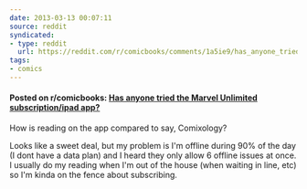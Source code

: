 ```yaml
---
date: 2013-03-13 00:07:11
source: reddit
syndicated:
- type: reddit
  url: https://reddit.com/r/comicbooks/comments/1a5ie9/has_anyone_tried_the_marvel_unlimited/
tags:
- comics
---
```


#### Posted on r/comicbooks: [Has anyone tried the Marvel Unlimited subscription/ipad app?](https://reddit.com/r/comicbooks/comments/1a5ie9/has_anyone_tried_the_marvel_unlimited/)

How is reading on the app compared to say, Comixology? 

Looks like a sweet deal, but my problem is I'm offline during 90% of the day (I dont have a data plan) and I heard they only allow 6 offline issues at once. I usually do my reading when I'm out of the house (when waiting in line, etc) so I'm kinda on the fence about subscribing.